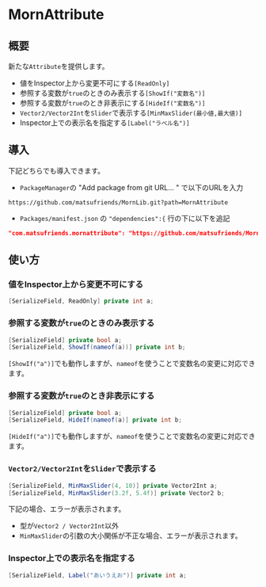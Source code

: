 ﻿# MornAttribute

## 概要

新たな`Attribute`を提供します。

- 値をInspector上から変更不可にする`[ReadOnly]`
- 参照する変数が`true`のときのみ表示する`[ShowIf("変数名")]`
- 参照する変数が`true`のとき非表示にする`[HideIf("変数名")]`
- `Vector2/Vector2Int`を`Slider`で表示する`[MinMaxSlider(最小値,最大値)]`
- Inspector上での表示名を指定する`[Label("ラベル名")]`

## 導入

下記どちらでも導入できます。

- `PackageManager`の "Add package from git URL... " で以下のURLを入力

```
https://github.com/matsufriends/MornLib.git?path=MornAttribute
```

- `Packages/manifest.json` の `"dependencies":{` 行の下に以下を追記

``` json
"com.matsufriends.mornattribute": "https://github.com/matsufriends/MornLib.git?path=MornAttribute",
```

## 使い方

### 値をInspector上から変更不可にする

``` csharp
[SerializeField, ReadOnly] private int a;
```

### 参照する変数が`true`のときのみ表示する

``` csharp
[SerializeField] private bool a;
[SerializeField, ShowIf(nameof(a))] private int b;
```

`[ShowIf("a")]`でも動作しますが、`nameof`を使うことで変数名の変更に対応できます。

### 参照する変数が`true`のとき非表示にする

``` csharp
[SerializeField] private bool a;
[SerializeField, HideIf(nameof(a)] private int b;
```

`[HideIf("a")]`でも動作しますが、`nameof`を使うことで変数名の変更に対応できます。

### `Vector2/Vector2Int`を`Slider`で表示する

``` csharp
[SerializeField, MinMaxSlider(4, 10)] private Vector2Int a;
[SerializeField, MinMaxSlider(3.2f, 5.4f)] private Vector2 b;
```

下記の場合、エラーが表示されます。

- 型が`Vector2 / Vector2Int`以外
- `MinMaxSlider`の引数の大小関係が不正な場合、エラーが表示されます。

### Inspector上での表示名を指定する

``` csharp
[SerializeField, Label("あいうえお")] private int a;
```
